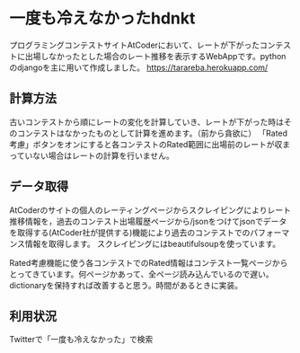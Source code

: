 # 一度も冷えなかったhdnkt
プログラミングコンテストサイトAtCoderにおいて、レートが下がったコンテストに出場しなかったとした場合のレート推移を表示するWebAppです。pythonのdjangoを主に用いて作成しました。
https://tarareba.herokuapp.com/

## 計算方法
古いコンテストから順にレートの変化を計算していき、レートが下がった時はそのコンテストはなかったものとして計算を進めます。（前から貪欲に）
「Rated考慮」ボタンをオンにすると各コンテストのRated範囲に出場前のレートが収まっていない場合はレートの計算を行いません。

## データ取得
AtCoderのサイトの個人のレーティングページからスクレイピングによりレート推移情報を，過去のコンテスト出場履歴ページから/jsonをつけてjsonでデータを取得する(AtCoder社が提供する)機能により過去のコンテストでのパフォーマンス情報を取得します。
スクレイピングにはbeautifulsoupを使っています。

Rated考慮機能に使う各コンテストでのRated情報はコンテスト一覧ページからとってきています。何ページかあって、全ページ読み込んでいるので遅い。dictionaryを保持すれば改善すると思う。時間があるときに実装。

## 利用状況
Twitterで「一度も冷えなかった」で検索
